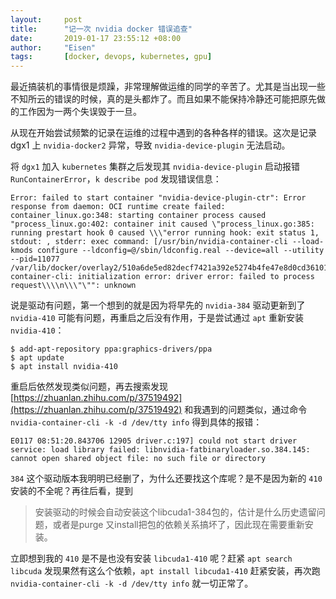```yaml
---
layout:     post
title:      "记一次 nvidia docker 错误追查"
date:       2019-01-17 23:55:12 +08:00
author:     "Eisen"
tags:       [docker, devops, kubernetes, gpu]
---
```


最近搞装机的事情很是烦躁，非常理解做运维的同学的辛苦了。尤其是当出现一些不知所云的错误的时候，真的是头都炸了。而且如果不能保持冷静还可能把原先做的工作因为一两个失误毁于一旦。

从现在开始尝试频繁的记录在运维的过程中遇到的各种各样的错误。这次是记录 dgx1 上 `nvidia-docker2` 异常，导致 `nvidia-device-plugin` 无法启动。

将 `dgx1` 加入 `kubernetes` 集群之后发现其 `nvidia-device-plugin` 启动报错 `RunContainerError`，`k describe pod` 发现错误信息：

```
Error: failed to start container "nvidia-device-plugin-ctr": Error response from daemon: OCI runtime create failed: container_linux.go:348: starting container process caused "process_linux.go:402: container init caused \"process_linux.go:385: running prestart hook 0 caused \\\"error running hook: exit status 1, stdout: , stderr: exec command: [/usr/bin/nvidia-container-cli --load-kmods configure --ldconfig=@/sbin/ldconfig.real --device=all --utility --pid=11077 /var/lib/docker/overlay2/510a6de5ed82decf7421a392e5274b4fe47e8d0cd3610175c3550f1d26c91376/merged]\\\\nnvidia-container-cli: initialization error: driver error: failed to process request\\\\n\\\"\"": unknown
```

说是驱动有问题，第一个想到的就是因为将早先的 `nvidia-384` 驱动更新到了 `nvidia-410` 可能有问题，再重启之后没有作用，于是尝试通过 `apt` 重新安装 `nvidia-410`：

```
$ add-apt-repository ppa:graphics-drivers/ppa
$ apt update
$ apt install nvidia-410
```

重启后依然发现类似问题，再去搜索发现 [https://zhuanlan.zhihu.com/p/37519492](https://zhuanlan.zhihu.com/p/37519492) 和我遇到的问题类似，通过命令 `nvidia-container-cli -k -d /dev/tty info` 得到具体的报错：

```
E0117 08:51:20.843706 12905 driver.c:197] could not start driver service: load library failed: libnvidia-fatbinaryloader.so.384.145: cannot open shared object file: no such file or directory
```

`384` 这个驱动版本我明明已经删了，为什么还要找这个库呢？是不是因为新的 `410` 安装的不全呢？再往后看，提到

> 安装驱动的时候会自动安装这个libcuda1-384包的，估计是什么历史遗留问题，或者是purge 又install把包的依赖关系搞坏了，因此现在需要重新安装。

立即想到我的 `410` 是不是也没有安装 `libcuda1-410` 呢？赶紧 `apt search libcuda` 发现果然有这么个依赖，`apt install libcuda1-410` 赶紧安装，再次跑 `nvidia-container-cli -k -d /dev/tty info` 就一切正常了。



